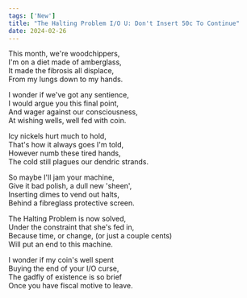 ```yaml
---
tags: ['New']
title: "The Halting Problem I/O U: Don't Insert 50c To Continue"
date: 2024-02-26
---
```


This month, we're woodchippers,  
I'm on a diet made of amberglass,  
It made the fibrosis all displace,  
From my lungs down to my hands.

I wonder if we've got any sentience,  
I would argue you this final point,  
And wager against our consciousness,  
At wishing wells, well fed with coin.

Icy nickels hurt much to hold,  
That's how it always goes I'm told,  
However numb these tired hands,  
The cold still plagues our dendric strands.

So maybe I'll jam your machine,  
Give it bad polish, a dull new 'sheen',  
Inserting dimes to vend out halts,  
Behind a fibreglass protective screen.

The Halting Problem is now solved,  
Under the constraint that she's fed in,  
Because time, or change, (or just a couple cents)  
Will put an end to this machine.

I wonder if my coin's well spent  
Buying the end of your I/O curse,  
The gadfly of existence is so brief  
Once you have fiscal motive to leave.
